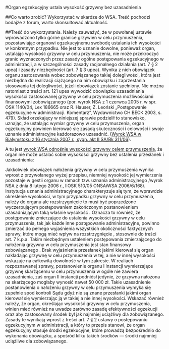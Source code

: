 #Organ egzekucyjny ustala wysokość grzywny bez uzasadnienia

##Co warto zrobić?
Wykorzystać w skardze do WSA. Treść pochodzi bodajże z forum, warto skonsultować aktualność.

##Treść do wykorzystania.
Należy zauważyć, że w powołanej ustawie wprowadzono tylko górne granice grzywien w celu przymuszenia, pozostawiając organowi egzekucyjnemu swobodę ustalania ich wysokości w konkretnym przypadku. Nie jest to uznanie dowolne, ponieważ organ, ustalając wysokość grzywny w celu przymuszenia, nie może przekroczyć granic wyznaczonych przez zasady ogólne postępowania egzekucyjnego w administracji, a w szczególności zasady racjonalnego działania (art. 7 § 2 upea) i zasady niezbędności (art. 7 § 3 upea). Wynika z nich obowiązek organu zastosowania wobec zobowiązanego takiej dolegliwości, która jest niezbędna do realizacji ciążącego na nim obowiązku i zaprzestania stosowania tej dolegliwości, jeżeli obowiązek zostanie spełniony. Nie można natomiast z treści art. 121 upea wywodzić obowiązku uzasadniania wysokości zastosowanej grzywny w celu przymuszenia możliwościami finansowymi zobowiązanego (por. wyrok NSA z 1 czerwca 2005 r. w spr. OSK 1140/04, Lex 186665 oraz R. Hauser, Z. Leoński „Postępowanie egzekucyjne w administracji. Komentarz”, Wydawnictwo CH BECK 2003, s. 479). Skład orzekający w niniejszej sprawie podzielił to stanowisko, uznając, że ustalając wymiar grzywny w celu przymuszenia, organ egzekucyjny powinien kierować się zasadą skuteczności i celowości i swoje uznanie administracyjne każdorazowo uzasadnić. ([Wyrok WSA w Białymstoku z 16 stycznia 2007 r., sygn. akt II SA/Bk 311/06](http://www.wspolnota.org.pl/aktualnosci/aktualnosc/grzywna-w-celu-przymuszenia/)).

A tu jest [wyrok WSA odnośnie wysokości grzywny celem przymuszenia](http://orzeczenia.nsa.gov.pl/doc/A319FC342D), że organ nie może ustalać sobie wysokości grzywny bez ustalenia przesłanek i uzasadnienia:

Jakkolwiek obowiązek nałożenia grzywny w celu przymuszenia wynika wprost z przywołanego wyżej przepisu, niemniej wysokość jej wymierzenia pozostaje w gestii organu w ramach tzw. uznania administracyjnego /wyrok NSA z dnia 8 lutego 2006 r., IIOSK 510/05 ONSAiWSA 2006/6/168/. Instytucja uznania administracyjnego charakteryzuje się tym, że wprawdzie określenie wysokości, w tym przypadku grzywny w celu przymuszenia, należy do organu ale rozstrzygnięcie to musi być poprzedzone wyczerpującym postępowaniem zakończonym postanowieniem uzasadniającym taką właśnie wysokość . Oznacza to również, że postępowanie zmierzające do ustalenia wysokości grzywny w celu przymuszenia, tak jak każde inne postępowanie administracyjne, powinno zmierzać do pełnego wyjaśnienia wszystkich okoliczności faktycznych sprawy, które mogą mieć wpływ na rozstrzygnięcie , stosownie do treści art. 7 k.p.a. Takim niezbędnym ustaleniem postępowania zmierzającego do nałożenia grzywny w celu przymuszenia jest stan finansowy zobowiązanego . Brak wyjaśnienia przesłanek jakimi kierował się organ nakładając grzywnę w celu przymuszenia w tej, a nie w innej wysokości wskazuje na całkowitą dowolność w tym zakresie.
W realiach rozpoznawanej sprawy, postanowienie organu I instancji wymierzające grzywnę skarżącemu w celu przymuszenia w ogóle nie zawiera uzasadnienia, zaś organ II instancji podniósł jedynie, że grzywna nałożona na skarżącego mogłaby wynosić nawet 50 000 zł. Takie uzasadnienie postanowienia o nałożeniu grzywny w celu przymuszenia wymyka się zupełnie spod kontroli Sądu gdyż nie są znane przesłanki jakimi organ kierował się wymierzając ją w takiej a nie innej wysokości. Wskazać również należy, że organ, określając wysokość grzywny w celu przymuszenia, winien mieć również na uwadze zarówno zasadę efektywności egzekucji oraz aby zastosowany środek był jak najmniej uciążliwy dla zobowiązanego. Zasady te wynikają wprost z treści art. 7 § 2 ustawy o postępowaniu egzekucyjnym w administracji, a który to przepis stanowi, że organ egzekucyjny stosuje środki egzekucyjne, które prowadzą bezpośrednio do wykonania obowiązku, a spośród kilku takich środków — środki najmniej uciążliwe dla zobowiązanego.
